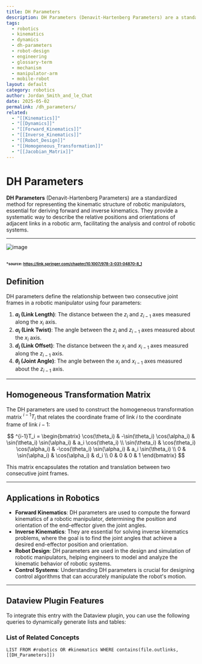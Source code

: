 ```yaml
---
title: DH Parameters
description: DH Parameters (Denavit-Hartenberg Parameters) are a standardized method for representing the kinematic structure of robotic manipulators, essential for deriving forward and inverse kinematics.
tags:
  - robotics
  - kinematics
  - dynamics
  - dh-parameters
  - robot-design
  - engineering
  - glossary-term
  - mechanism
  - manipulator-arm
  - mobile-robot
layout: default
category: robotics
author: Jordan_Smith_and_le_Chat
date: 2025-05-02
permalink: /dh_parameters/
related:
  - "[[Kinematics]]"
  - "[[Dynamics]]"
  - "[[Forward_Kinematics]]"
  - "[[Inverse_Kinematics]]"
  - "[[Robot_Design]]"
  - "[[Homogeneous_Transformation]]"
  - "[[Jacobian_Matrix]]"
---
```


# DH Parameters

**DH Parameters** (Denavit-Hartenberg Parameters) are a standardized method for representing the kinematic structure of robotic manipulators, essential for deriving forward and inverse kinematics. They provide a systematic way to describe the relative positions and orientations of adjacent links in a robotic arm, facilitating the analysis and control of robotic systems.

---
![image](https://github.com/user-attachments/assets/3c2965c0-1030-4560-b69e-f293015a9ac6)



<font size=1>*source: https://link.springer.com/chapter/10.1007/978-3-031-04870-8_1</font>
---

## Definition

DH parameters define the relationship between two consecutive joint frames in a robotic manipulator using four parameters:

1. **$a_i$ (Link Length)**: The distance between the $z_i$ and $z_{i-1}$ axes measured along the $x_i$ axis.
2. **$\alpha_i$ (Link Twist)**: The angle between the $z_i$ and $z_{i-1}$ axes measured about the $x_i$ axis.
3. **$d_i$ (Link Offset)**: The distance between the $x_i$ and $x_{i-1}$ axes measured along the $z_{i-1}$ axis.
4. **$\theta_i$ (Joint Angle)**: The angle between the $x_i$ and $x_{i-1}$ axes measured about the $z_{i-1}$ axis.

---

## Homogeneous Transformation Matrix

The DH parameters are used to construct the homogeneous transformation matrix ${}^{i-1}T_i$ that relates the coordinate frame of link $i$ to the coordinate frame of link $i-1$:

$$
^{i-1}T_i =
\begin{bmatrix}
\cos(\theta_i) & -\sin(\theta_i) \cos(\alpha_i) & \sin(\theta_i) \sin(\alpha_i) & a_i \cos(\theta_i) \\
\sin(\theta_i) & \cos(\theta_i) \cos(\alpha_i) & -\cos(\theta_i) \sin(\alpha_i) & a_i \sin(\theta_i) \\
0 & \sin(\alpha_i) & \cos(\alpha_i) & d_i \\
0 & 0 & 0 & 1
\end{bmatrix}
$$

This matrix encapsulates the rotation and translation between two consecutive joint frames.

---

## Applications in Robotics

- **Forward Kinematics**: DH parameters are used to compute the forward kinematics of a robotic manipulator, determining the position and orientation of the end-effector given the joint angles.
- **Inverse Kinematics**: They are essential for solving inverse kinematics problems, where the goal is to find the joint angles that achieve a desired end-effector position and orientation.
- **Robot Design**: DH parameters are used in the design and simulation of robotic manipulators, helping engineers to model and analyze the kinematic behavior of robotic systems.
- **Control Systems**: Understanding DH parameters is crucial for designing control algorithms that can accurately manipulate the robot's motion.

---

## Dataview Plugin Features

To integrate this entry with the Dataview plugin, you can use the following queries to dynamically generate lists and tables:

### List of Related Concepts

```dataview
LIST FROM #robotics OR #kinematics WHERE contains(file.outlinks, [[DH_Parameters]])
